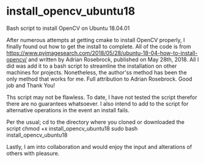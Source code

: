# install_opencv_ubuntu18
Bash script to install OpenCV on Ubuntu 18.04.01

After numerous attempts at getting cmake to install OpenCV properly, I finally found out how to
get the install to complete.
All of the code is from https://www.pyimagesearch.com/2018/05/28/ubuntu-18-04-how-to-install-opencv/
and written by Adrian Rosebrock, published on May 28th, 2018.
All I did was add it to a bash script to streamline the installation on other machines for projects.
Nonetheless, the author'ss method has been the only method that works for me.  Full attribution to Adrian 
Rosebrock.  Good job and Thank You!

Ths script may not be flawless.  To date, I have not tested the script therefor there are no guarantees 
whatsoever.  I also intend to add to the script for alternative operations in the event an install fails.

Per the usual;
cd to the directory where you cloned or downloaded the script
chmod +x install_opencv_ubuntu18
sudo bash install_opencv_ubuntu18


Lastly, I am into collaboration and would enjoy the input and alterations of others with pleasure.


